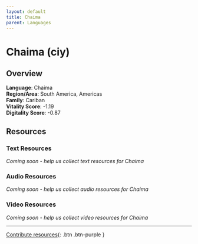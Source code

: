 ```yaml
---
layout: default
title: Chaima
parent: Languages
---
```


# Chaima (ciy)

## Overview

**Language**: Chaima  
**Region/Area**: South America, Americas  
**Family**: Cariban  
**Vitality Score**: -1.19  
**Digitality Score**: -0.87  

## Resources

### Text Resources
*Coming soon - help us collect text resources for Chaima*

### Audio Resources
*Coming soon - help us collect audio resources for Chaima*

### Video Resources
*Coming soon - help us collect video resources for Chaima*

---

[Contribute resources](https://fairtrain.github.io/){: .btn .btn-purple }
